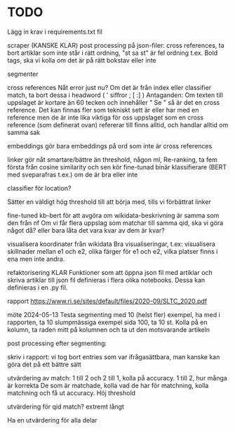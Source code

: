 # TODO

Lägg in krav i requirements.txt fil 

scraper
(KANSKE KLAR) post processing på json-filer: cross references, ta bort artiklar som inte står i rätt ordning, "st sa st" är fel ordning t.ex.
Bold tags, ska vi kolla om det är på rätt bokstav eller inte

segmenter

cross references
Nåt error just nu?
Om det är från index eller classifier match, ta bort dessa i headword ( ' siffror ; [ :] )
Antaganden: 
Om texten till uppslaget är kortare än 60 tecken och innehåller " Se " så är det en cross reference. Det kan finnas fler som tekniskt sett är eller har med en reference men de är inte lika viktiga för oss
uppslaget som en cross reference (som definerat ovan) refererar till finns alltid, och handlar alltid om samma sak

embeddings
gör bara embeddings på ord som inte är cross references


linker
gör nåt smartare/bättre än threshold, någon ml, Re-ranking, ta fem första från cosine similarity och sen kör fine-tunad binär klassifierare (BERT med sveparafras t.ex.) om de är bra eller inte

classifier för location?


Sätter en väldigt hög threshold till att börja med, tills vi förbättrat linker

fine-tuned kb-bert för att avgöra om wikidata-beskrivning är samma som den från nf
Om vi får flera uppslag som matchar till samma qid, ska vi göra något då? eller bara låta det vara kvar av dem är kvar? 

visualisera koordinater från wikidata
Bra visualiseringar, t.ex: visualisera skillnader mellan e1 och e2, olika färger för e1 och e2, vilka platser finns i ena men inte andra.

refaktorisering
KLAR Funktioner som att öppna json fil med artiklar och skriva artiklar till json fil definieras i flera olika notebooks. Dessa kan definieras i en .py fil.

rapport
https://www.ri.se/sites/default/files/2020-09/SLTC_2020.pdf


möte 2024-05-13
Testa segmenting med 10 (helst fler) exempel, ha med i rapporten, ta 10 slumpmässiga
exempel sida 100, ta 10 st. Kolla på en kolumn, ta raden mitt på kolumnen och ta ut den motsvarande artikeln

post processing efter segmenting: 

skriv i rapport: vi tog bort entries som var ifrågasättbara, man kanske kan göra det på ett bättre sätt

utvärdering av match: 1 till 2 och 2 till 1, kolla på accuracy. 1 till 2, hur många är korrekta
De som är matchade, kolla vad de har för matchning, kolla matchning och få ut accuracy.
Höj threshold

utvärdering för qid match? extremt långt

Ha en utvärdering för alla delar
